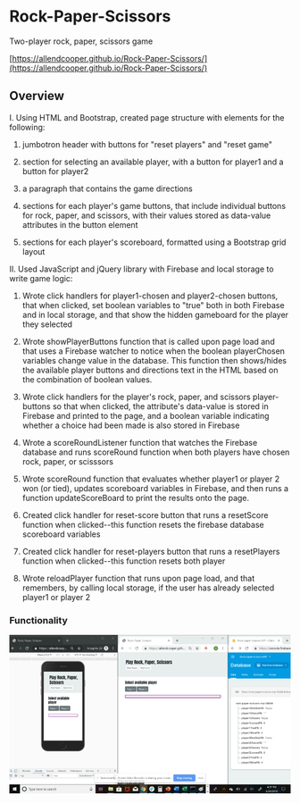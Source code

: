 # Rock-Paper-Scissors
Two-player rock, paper, scissors game

[https://allendcooper.github.io/Rock-Paper-Scissors/](https://allendcooper.github.io/Rock-Paper-Scissors/)

## Overview
I. Using HTML and Bootstrap, created page structure with elements for the following:

1. jumbotron header with buttons for "reset players" and "reset game"

2. section for selecting an available player, with a button for player1 and a button for player2

3. a paragraph that contains the game directions

4. sections for each player's game buttons, that include individual buttons for rock, paper, and scissors, with their values stored as data-value attributes in the button element

5. sections for each player's scoreboard, formatted using a Bootstrap grid layout

II. Used JavaScript and jQuery library with Firebase and local storage to write game logic:

1. Wrote click handlers for player1-chosen and player2-chosen buttons, that when clicked, set boolean variables to "true" both in both Firebase and in local storage, and that show the hidden gameboard for the player they selected

2. Wrote showPlayerButtons function that is called upon page load and that uses a Firebase watcher to notice when the boolean playerChosen variables change value in the database. This function then shows/hides the available player buttons and directions text in the HTML based on the combination of boolean values.

3. Wrote click handlers for the player's rock, paper, and scissors player-buttons so that when clicked, the attribute's data-value is stored in Firebase and printed to the page, and a boolean variable indicating whether a choice had been made is also stored in Firebase

4. Wrote a scoreRoundListener function that watches the Firebase database and runs scoreRound function when both players have chosen rock, paper, or scisssors

5. Wrote scoreRound function that evaluates whether player1 or player 2 won (or tied), updates scoreboard variables in Firebase, and then runs a function updateScoreBoard to print the results onto the page.

6. Created click handler for reset-score button that runs a resetScore function when clicked--this function resets the firebase database scoreboard variables

7. Created click handler for reset-players button that runs a resetPlayers function when clicked--this function resets both player

8. Wrote reloadPlayer function that runs upon page load, and that remembers, by calling local storage, if the user has already selected player1 or player 2

### Functionality
![Screenshot of Game](assets/images/screenshot.gif)